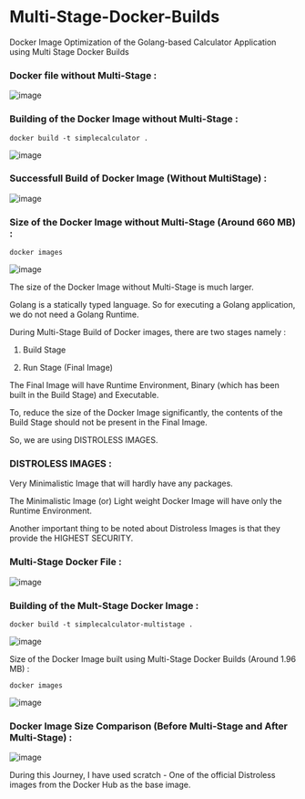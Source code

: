 # Multi-Stage-Docker-Builds
Docker Image Optimization of the Golang-based Calculator Application using Multi Stage Docker Builds
 
### Docker file without Multi-Stage :

![image](https://github.com/vighas-ks-16/Multi-Stage-Docker-Builds/assets/107311113/08d8203e-5d35-4b30-b9a5-e7a00b8cde92)

### Building of the Docker Image without Multi-Stage :

```
docker build -t simplecalculator .
```

![image](https://github.com/vighas-ks-16/Multi-Stage-Docker-Builds/assets/107311113/ebe1058f-888c-460b-9122-8134301815af)


### Successfull Build of Docker Image (Without MultiStage) :
![image](https://github.com/vighas-ks-16/Multi-Stage-Docker-Builds/assets/107311113/f4222fa6-2ee4-4049-9844-67ec10b06af3)


### Size of the Docker Image without Multi-Stage (Around 660 MB) :

```
docker images
```

![image](https://github.com/vighas-ks-16/Multi-Stage-Docker-Builds/assets/107311113/3f937b26-177b-4bd1-841b-a2ade8de52cd)


The size of the Docker Image without Multi-Stage is much larger. 

Golang is a statically typed language. So for executing a Golang application, we do not need a Golang Runtime.

During Multi-Stage Build of Docker images, there are two stages namely :

1) Build Stage
   
2) Run Stage (Final Image)

The Final Image will have Runtime Environment, Binary (which has been built in the Build Stage) and Executable. 


To, reduce the size of the Docker Image significantly, the contents of the Build Stage should not be present in the Final Image.



So, we are using DISTROLESS IMAGES. 

### DISTROLESS IMAGES :

Very Minimalistic Image that will hardly have any packages.

The Minimalistic Image (or) Light weight Docker Image will have only the Runtime Environment.

Another important thing to be noted about Distroless Images is that they provide the HIGHEST SECURITY.


### Multi-Stage Docker File :

![image](https://github.com/vighas-ks-16/Multi-Stage-Docker-Builds/assets/107311113/34f0138b-680a-444e-8653-e65e05914127)


### Building of the Mult-Stage Docker Image :

```
docker build -t simplecalculator-multistage .
```

![image](https://github.com/vighas-ks-16/Multi-Stage-Docker-Builds/assets/107311113/0d66dea9-cb81-4ba2-b392-e70b31e910bf)


Size of the Docker Image built using Multi-Stage Docker Builds (Around 1.96 MB) :

```
docker images
```

![image](https://github.com/vighas-ks-16/Multi-Stage-Docker-Builds/assets/107311113/5094d373-f5bd-42d1-8567-7fe1589cd8d1)


### Docker Image Size Comparison (Before Multi-Stage and After Multi-Stage) :

![image](https://github.com/vighas-ks-16/Multi-Stage-Docker-Builds/assets/107311113/f31ce85e-9670-4e48-bb08-735826d990e6)



During this Journey, I have used scratch - One of the official Distroless images from the Docker Hub as the base image.





